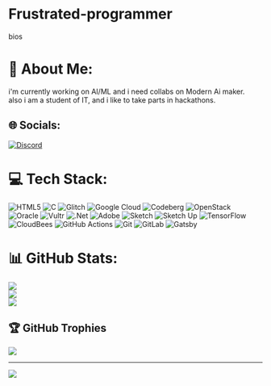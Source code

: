 # Frustrated-programmer
bios
# 💫 About Me:
i'm currently working on AI/ML and i need collabs on Modern Ai maker.<br>also i am a student of IT, and i like to take parts in hackathons.


## 🌐 Socials:
[![Discord](https://img.shields.io/badge/Discord-%237289DA.svg?logo=discord&logoColor=white)](https://discord.gg/https://discord.com/channels/@me) 

# 💻 Tech Stack:
![HTML5](https://img.shields.io/badge/html5-%23E34F26.svg?style=plastic&logo=html5&logoColor=white) ![C](https://img.shields.io/badge/c-%2300599C.svg?style=plastic&logo=c&logoColor=white) ![Glitch](https://img.shields.io/badge/glitch-%233333FF.svg?style=plastic&logo=glitch&logoColor=white) ![Google Cloud](https://img.shields.io/badge/GoogleCloud-%234285F4.svg?style=plastic&logo=google-cloud&logoColor=white) ![Codeberg](https://img.shields.io/badge/Codeberg-2185D0?style=plastic&logo=Codeberg&logoColor=white) ![OpenStack](https://img.shields.io/badge/Openstack-%23f01742.svg?style=plastic&logo=openstack&logoColor=white) ![Oracle](https://img.shields.io/badge/Oracle-F80000?style=plastic&logo=oracle&logoColor=white) ![Vultr](https://img.shields.io/badge/Vultr-007BFC.svg?style=plastic&logo=vultr) ![.Net](https://img.shields.io/badge/.NET-5C2D91?style=plastic&logo=.net&logoColor=white) ![Adobe](https://img.shields.io/badge/adobe-%23FF0000.svg?style=plastic&logo=adobe&logoColor=white) ![Sketch](https://img.shields.io/badge/Sketch-FFB387?style=plastic&logo=sketch&logoColor=black) ![Sketch Up](https://img.shields.io/badge/SketchUp-005F9E?style=plastic&logo=sketchup&logoColor=white) ![TensorFlow](https://img.shields.io/badge/TensorFlow-%23FF6F00.svg?style=plastic&logo=TensorFlow&logoColor=white) ![CloudBees](https://img.shields.io/badge/CloudBees-1997B5&?logo=cloudbees&logoColor=white&style=plastic) ![GitHub Actions](https://img.shields.io/badge/github%20actions-%232671E5.svg?style=plastic&logo=githubactions&logoColor=white) ![Git](https://img.shields.io/badge/git-%23F05033.svg?style=plastic&logo=git&logoColor=white) ![GitLab](https://img.shields.io/badge/gitlab-%23181717.svg?style=plastic&logo=gitlab&logoColor=white) ![Gatsby](https://img.shields.io/badge/Gatsby-%23663399.svg?style=plastic&logo=gatsby&logoColor=white)
# 📊 GitHub Stats:
![](https://github-readme-stats.vercel.app/api?username=CoolUser126&theme=dark&hide_border=false&include_all_commits=true&count_private=false)<br/>
![](https://github-readme-streak-stats.herokuapp.com/?user=CoolUser126&theme=dark&hide_border=false)<br/>
![](https://github-readme-stats.vercel.app/api/top-langs/?username=CoolUser126&theme=dark&hide_border=false&include_all_commits=true&count_private=false&layout=compact)

## 🏆 GitHub Trophies
![](https://github-profile-trophy.vercel.app/?username=CoolUser126&theme=radical&no-frame=false&no-bg=false&margin-w=4)

---
[![](https://visitcount.itsvg.in/api?id=CoolUser126&icon=0&color=0)](https://visitcount.itsvg.in)

<!-- Proudly created with GPRM ( https://gprm.itsvg.in ) -->
